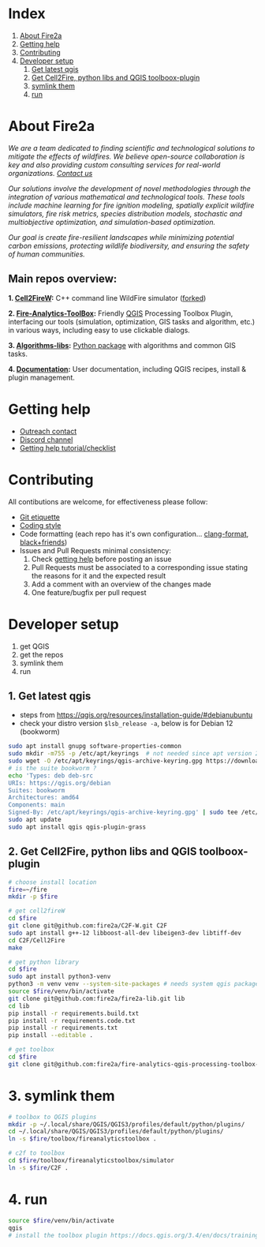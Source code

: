 # Index
1. [About Fire2a](#about-fire2a)
2. [Getting help](#getting-help)
3. [Contributing](#contributing)
4. [Developer setup](#developer-setup)
    1. [Get latest qgis](#1-get-latest-qgis)
    2. [Get Cell2Fire, python libs and QGIS toolboox-plugin](#2-get-cell2fire-python-libs-and-qgis-toolboox-plugin)
    3. [symlink them](#3-symlink-them)
    4. [run](#4-run) 
# About Fire2a
_We are a team dedicated to finding scientific and technological solutions to mitigate the effects of wildfires. We believe open-source collaboration is key and also providing custom consulting services for real-world organizations. [Contact us](mailto:fire2a@fire2a.com)_

_Our solutions involve the development of novel methodologies through the integration of various mathematical and technological tools. These tools include machine learning for fire ignition modeling, spatially explicit wildfire simulators, fire risk metrics, species distribution models, stochastic and multiobjective optimization, and simulation-based optimization._

_Our goal is create fire-resilient landscapes while minimizing potential carbon emissions, protecting wildlife biodiversity, and ensuring the safety of human communities._

## Main repos overview:

__1. [Cell2FireW](https://github.com/fire2a/C2F-W):__  C++ command line WildFire simulator ([forked](https://github.com/Cell2Fire))

__2. [Fire-Analytics-ToolBox](https://github.com/fire2a/fire-analytics-qgis-processing-toolbox-plugin):__ Friendly [QGIS](https://qgis.org/) Processing Toolbox Plugin, interfacing our tools (simulation, optimization, GIS tasks and algorithm, etc.) in various ways, including easy to use clickable dialogs.

__3. [Algorithms-libs](https://github.com/fire2a/fire2a-lib):__ [Python package](https://pypi.org/project/fire2a-lib/) with algorithms and common GIS tasks.

__4. [Documentation](https://github.com/fire2a/docs):__ User documentation, including QGIS recipes, install & plugin management.

# Getting help
- [Outreach contact](mailto:fire2a@fire2a.com)
- [Discord channel](https://discord.gg/wSuSFjrt)
- [Getting help tutorial/checklist](https://fire2a.github.io/docs/getting-help/)

# Contributing
All contibutions are welcome, for effectiveness please follow:
- [Git etiquette](https://github.com/naming-convention/naming-convention-guides/tree/master/git) 
- [Coding style](https://github.com/fire2a/fire2a-lib/blob/main/CODING.md)
- Code formatting (each repo has it's own configuration... [clang-format](https://github.com/fire2a/C2F-W/blob/main/CODING.md), [black+friends](https://github.com/fire2a/fire2a-lib/blob/a82260e3d4b3cc0825bf81cd4331f1c9372b2351/pyproject.toml#L83))
- Issues and Pull Requests minimal consistency:
   1. Check [getting help](https://fire2a.github.io/docs/getting-help/) before posting an issue
   1. Pull Requests must be associated to a corresponding issue stating the reasons for it and the expected result
   2. Add a comment with an overview of the changes made
   3. One feature/bugfix per pull request

# Developer setup
1. get QGIS
2. get the repos
3. symlink them
4. run
## 1. Get latest qgis  
- steps from https://qgis.org/resources/installation-guide/#debianubuntu  
- check your distro version `$lsb_release -a`, below is for Debian 12 (bookworm)  
```bash
sudo apt install gnupg software-properties-common
sudo mkdir -m755 -p /etc/apt/keyrings  # not needed since apt version 2.4.0 like Debian 12 and Ubuntu 22 or newer
sudo wget -O /etc/apt/keyrings/qgis-archive-keyring.gpg https://download.qgis.org/downloads/qgis-archive-keyring.gpg
# is the suite bookworm ?
echo 'Types: deb deb-src
URIs: https://qgis.org/debian
Suites: bookworm
Architectures: amd64
Components: main
Signed-By: /etc/apt/keyrings/qgis-archive-keyring.gpg' | sudo tee /etc/apt/sources.list.d/qgis.sources
sudo apt update
sudo apt install qgis qgis-plugin-grass
```
## 2. Get Cell2Fire, python libs and QGIS toolboox-plugin
```bash
# choose install location
fire=~/fire
mkdir -p $fire

# get cell2fireW
cd $fire
git clone git@github.com:fire2a/C2F-W.git C2F
sudo apt install g++-12 libboost-all-dev libeigen3-dev libtiff-dev
cd C2F/Cell2Fire
make

# get python library
cd $fire
sudo apt install python3-venv 
python3 -m venv venv --system-site-packages # needs system qgis packages
source $fire/venv/bin/activate
git clone git@github.com:fire2a/fire2a-lib.git lib
cd lib
pip install -r requirements.build.txt
pip install -r requirements.code.txt
pip install -r requirements.txt
pip install --editable .

# get toolbox
cd $fire
git clone git@github.com:fire2a/fire-analytics-qgis-processing-toolbox-plugin.git toolbox
```

# 3. symlink them
```bash
# toolbox to QGIS plugins
mkdir -p ~/.local/share/QGIS/QGIS3/profiles/default/python/plugins/
cd ~/.local/share/QGIS/QGIS3/profiles/default/python/plugins/
ln -s $fire/toolbox/fireanalyticstoolbox .

# c2f to toolbox
cd $fire/toolbox/fireanalyticstoolbox/simulator
ln -s $fire/C2F .
```
# 4. run
```bash
source $fire/venv/bin/activate
qgis
# install the toolbox plugin https://docs.qgis.org/3.4/en/docs/training_manual/qgis_plugins/fetching_plugins.html
```
